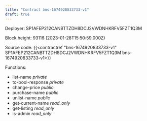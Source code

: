 ```yaml
---
title: "Contract bns-1674920833733-v1"
draft: true
---
```

Deployer: SP1AFEP212CANBTTZDH8DCJ2VWDNHKRFV5FZT1Q3M


 



Block height: 93116 (2023-01-28T15:50:59.000Z)

Source code: {{<contractref "bns-1674920833733-v1" SP1AFEP212CANBTTZDH8DCJ2VWDNHKRFV5FZT1Q3M bns-1674920833733-v1>}}

Functions:

* list-name _private_
* to-bool-response _private_
* change-price _public_
* purchase-name _public_
* unlist-name _public_
* get-current-name _read_only_
* get-listing _read_only_
* is-admin _read_only_
